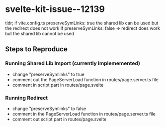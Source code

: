 # svelte-kit-issue--12139

tldr; if vite.config.ts preserveSymLinks: true the shared lib can be used but the redirect does not work if  preserveSymLinks: false => redirect does work but the shared lib cannot be used

## Steps to Reproduce

### Running Shared Lib Import (currently implememented)

- change "preserveSymlinks" to true
- comment out the  PageServerLoad function in routes/page.server.ts file
- comment in  script part in routes/page.svelte


### Running Redirect 
- change "preserveSymlinks" to false
- comment in the  PageServerLoad function in routes/page.server.ts file
- comment out script part in routes/page.svelte